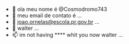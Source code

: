 - 👋 ola meu nome é @Cosmodromo743
- 👀 meu email de contato é ...
- 🌱 joao.ornelas@escola.pr.gov.br ...
- 💞️ walter ...
- 📫 im not having **** whit you now walter ...

<!---
cosmodromo743/cosmodromo743 is a ✨ special ✨ repository because its `README.md` (this file) appears on your GitHub profile.
You can click the Preview link to take a look at your changes.
--->
